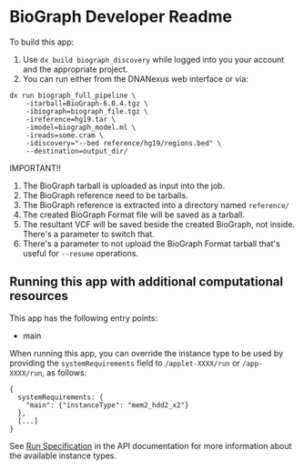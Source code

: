 # BioGraph Developer Readme

<!--
TODO: Please edit this Readme.developer.md file to include information
for developers or advanced users, for example:

* Information about app internals and implementation details
* How to report bugs or contribute to development
-->

To build this app:
1. Use `dx build biograph_discovery` while logged into you your account and the
appropriate project.
2. You can run either from the DNANexus web interface or via:

```
dx run biograph_full_pipeline \
	-itarball=BioGraph-6.0.4.tgz \
	-ibiograph=biograph_file.tgz \
	-ireference=hg19.tar \
	-imodel=biograph_model.ml \
	-ireads=some.cram \
	-idiscovery="--bed reference/hg19/regions.bed" \
	--destination=output_dir/
```

IMPORTANT!!

1. The BioGraph tarball is uploaded as input into the job.
2. The BioGraph reference need to be tarballs.
3. The BioGraph reference is extracted into a directory named `reference/`
4. The created BioGraph Format file will be saved as a tarball.
5. The resultant VCF will be saved beside the created BioGraph, not inside. There's a parameter to switch that.
6. There's a parameter to not upload the BioGraph Format tarball that's useful for `--resume` operations.

## Running this app with additional computational resources

This app has the following entry points:

* main

When running this app, you can override the instance type to be used by
providing the ``systemRequirements`` field to ```/applet-XXXX/run``` or
```/app-XXXX/run```, as follows:

    {
      systemRequirements: {
        "main": {"instanceType": "mem2_hdd2_x2"}
      },
      [...]
    }

See <a
href="https://documentation.dnanexus.com/developer/api/running-analyses/io-and-run-specifications#run-specification">Run
Specification</a> in the API documentation for more information about the
available instance types.
